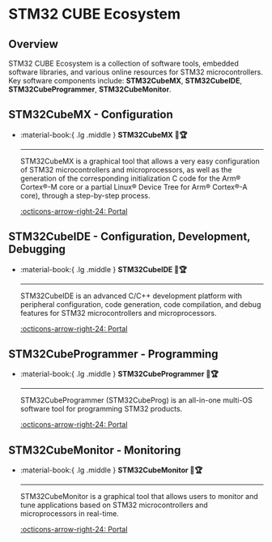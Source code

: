 # STM32 CUBE Ecosystem

## Overview

STM32 CUBE Ecosystem is a collection of software tools, embedded software libraries, and various online resources for STM32 microcontrollers. Key software components include: **STM32CubeMX**, **STM32CubeIDE**, **STM32CubeProgrammer**, **STM32CubeMonitor**.

## STM32CubeMX - Configuration

<div class="grid cards" markdown>

-   :material-book:{ .lg .middle } __STM32CubeMX 🎯🏆__

    ---

    STM32CubeMX is a graphical tool that allows a very easy configuration of STM32 microcontrollers and microprocessors, as well as the generation of the corresponding initialization C code for the Arm® Cortex®-M core or a partial Linux® Device Tree for Arm® Cortex®-A core), through a step-by-step process.

    [:octicons-arrow-right-24: <a href="https://www.st.com/en/development-tools/stm32cubemx.html" target="_blank"> Portal </a>](#)
</div>

## STM32CubeIDE - Configuration, Development, Debugging

<div class="grid cards" markdown>

-   :material-book:{ .lg .middle } __STM32CubeIDE 🎯🏆__

    ---

    STM32CubeIDE is an advanced C/C++ development platform with peripheral configuration, code generation, code compilation, and debug features for STM32 microcontrollers and microprocessors.

    [:octicons-arrow-right-24: <a href="https://www.st.com/en/development-tools/stm32cubeide.html" target="_blank"> Portal </a>](#)

</div>

## STM32CubeProgrammer - Programming

<div class="grid cards" markdown>

-   :material-book:{ .lg .middle } __STM32CubeProgrammer 🎯🏆__

    ---

    STM32CubeProgrammer (STM32CubeProg) is an all-in-one multi-OS software tool for programming STM32 products. 

    [:octicons-arrow-right-24: <a href="https://www.st.com/en/development-tools/stm32cubeprog.html" target="_blank"> Portal </a>](#)

</div>


## STM32CubeMonitor - Monitoring

<div class="grid cards" markdown>

-   :material-book:{ .lg .middle } __STM32CubeMonitor 🎯🏆__

    ---

    STM32CubeMonitor is a graphical tool that allows users to monitor and tune applications based on STM32 microcontrollers and microprocessors in real-time.

    [:octicons-arrow-right-24: <a href="https://www.st.com/en/development-tools/stm32cubemonitor.html" target="_blank"> Portal </a>](#)

</div>
